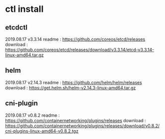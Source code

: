 # ctl install

## etcdctl

2019.08.17  v3.3.14
readme   : https://github.com/coreos/etcd/releases
download : https://github.com/coreos/etcd/releases/download/v3.3.14/etcd-v3.3.14-linux-amd64.tar.gz

## helm 

2019.08.17  v2.14.3
readme   : https://github.com/helm/helm/releases
download : https://get.helm.sh/helm-v2.14.3-linux-amd64.tar.gz

## cni-plugin

2019.08.17  v0.8.2
readme   : https://github.com/containernetworking/plugins/releases
download : https://github.com/containernetworking/plugins/releases/download/v0.8.2/cni-plugins-linux-amd64-v0.8.2.tgz